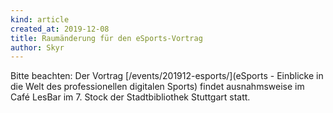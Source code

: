 ```yaml
---
kind: article
created_at: 2019-12-08
title: Raumänderung für den eSports-Vortrag
author: Skyr
---
```

Bitte beachten:
Der Vortrag [/events/201912-esports/](eSports - Einblicke in die Welt des professionellen digitalen Sports)
findet ausnahmsweise im Café LesBar im 7. Stock der Stadtbibliothek Stuttgart statt.

